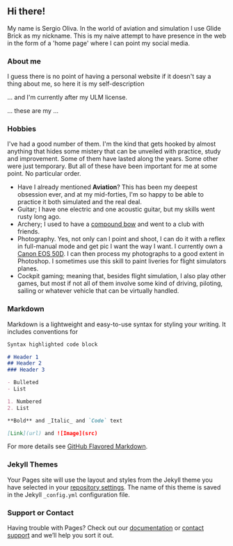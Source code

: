 ## Hi there!

My name is Sergio Oliva. In the world of aviation and simulation I use Glide Brick as my nickname.
This is my naive attempt to have presence in the web in the form of a 'home page' where I can point my social media.

### About me  
I guess there is no point of having a personal website if it doesn't say a thing about me, so here it is my self-description 



... and I'm currently after my ULM license. 

... these are my ...  

### Hobbies  

I've had a good number of them. I'm the kind that gets hooked by almost anything that hides some mistery that can be unveiled with practice, study and improvement. Some of them have lasted along the years. Some other were just temporary. But all of these have been important for me at some point.  No particular order.

- Have I already mentioned **Aviation**? This has been my deepest obsession ever, and at my mid-forties, I'm so happy to be able to practice it both simulated and the real deal.
- Guitar; I have one electric and one acoustic guitar, but my skills went rusty long ago.  
- Archery; I used to have a [compound bow](https://en.wikipedia.org/wiki/Compound_bow) and went to a club with friends.
- Photography. Yes, not only can I point and shoot, I can do it with a reflex in full-manual mode and get pic I want the way I want. I currently own a [Canon EOS 50D](https://en.wikipedia.org/wiki/Canon_EOS_50D). I can then process my photographs to a good extent in Photoshop. I sometimes use this skill to paint liveries for flight simulators planes.
- Cockpit gaming; meaning that, besides flight simulation, I also play other games, but most if not all of them involve some kind of driving, piloting, sailing or whatever vehicle that can be virtually handled.

### Markdown

Markdown is a lightweight and easy-to-use syntax for styling your writing. It includes conventions for

```markdown
Syntax highlighted code block

# Header 1
## Header 2
### Header 3

- Bulleted
- List

1. Numbered
2. List

**Bold** and _Italic_ and `Code` text

[Link](url) and ![Image](src)
```

For more details see [GitHub Flavored Markdown](https://guides.github.com/features/mastering-markdown/).

### Jekyll Themes

Your Pages site will use the layout and styles from the Jekyll theme you have selected in your [repository settings](https://github.com/serolrom/website/settings). The name of this theme is saved in the Jekyll `_config.yml` configuration file.

### Support or Contact

Having trouble with Pages? Check out our [documentation](https://help.github.com/categories/github-pages-basics/) or [contact support](https://github.com/contact) and we’ll help you sort it out. 
